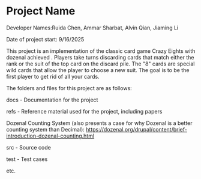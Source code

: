 # Project Name

Developer Names:Ruida Chen, Ammar Sharbat, Alvin Qian, Jiaming Li

Date of project start: 9/16/2025

This project is an implementation of the classic card game Crazy Eights with dozenal achieved .
Players take turns discarding cards that match either the rank or the suit of the top card on the discard pile.
The "8" cards are special wild cards that allow the player to choose a new suit.
The goal is to be the first player to get rid of all your cards.


The folders and files for this project are as follows:

docs - Documentation for the project

refs - Reference material used for the project, including papers

Dozenal Counting System (also presents a case for why Dozenal is a better counting system than Decimal):
https://dozenal.org/drupal/content/brief-introduction-dozenal-counting.html

src - Source code

test - Test cases

etc.

